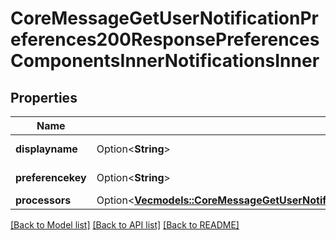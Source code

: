 # CoreMessageGetUserNotificationPreferences200ResponsePreferencesComponentsInnerNotificationsInner

## Properties

Name | Type | Description | Notes
------------ | ------------- | ------------- | -------------
**displayname** | Option<**String**> | Display name | [optional]
**preferencekey** | Option<**String**> | Preference key | [optional]
**processors** | Option<[**Vec<models::CoreMessageGetUserNotificationPreferences200ResponsePreferencesComponentsInnerNotificationsInnerProcessorsInner>**](core_message_get_user_notification_preferences_200_response_preferences_components_inner_notifications_inner_processors_inner.md)> |  | [optional]

[[Back to Model list]](../README.md#documentation-for-models) [[Back to API list]](../README.md#documentation-for-api-endpoints) [[Back to README]](../README.md)


